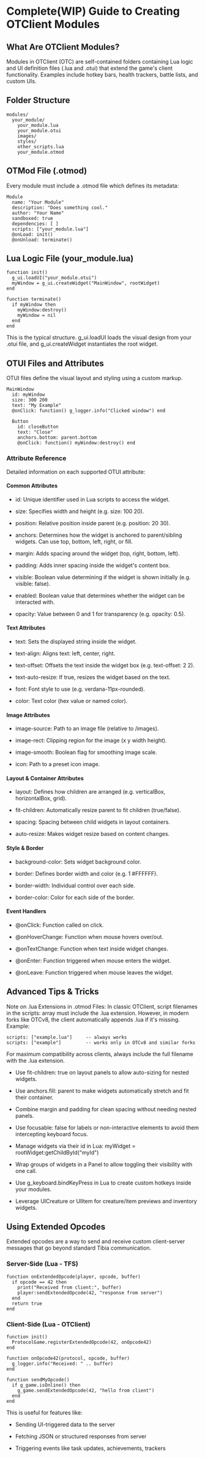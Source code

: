 # Complete(WIP) Guide to Creating OTClient Modules

## What Are OTClient Modules?

Modules in OTClient (OTC) are self-contained folders containing Lua logic and UI definition files (.lua and .otui) that extend the game's client functionality. Examples include hotkey bars, health trackers, battle lists, and custom UIs.

## Folder Structure

```
modules/
  your_module/
    your_module.lua
    your_module.otui
    images/
    styles/
    other_scripts.lua
    your_module.otmod
```

## OTMod File (.otmod)

Every module must include a .otmod file which defines its metadata:

```
Module
  name: "Your Module"
  description: "Does something cool."
  author: "Your Name"
  sandboxed: true
  dependencies: [ ]
  scripts: ["your_module.lua"]
  @onLoad: init()
  @onUnload: terminate()
```

## Lua Logic File (your_module.lua)

```
function init()
  g_ui.loadUI("your_module.otui")
  myWindow = g_ui.createWidget("MainWindow", rootWidget)
end

function terminate()
  if myWindow then
    myWindow:destroy()
    myWindow = nil
  end
end
```

This is the typical structure. g_ui.loadUI loads the visual design from your .otui file, and g_ui.createWidget instantiates the root widget.

## OTUI Files and Attributes

OTUI files define the visual layout and styling using a custom markup.

```
MainWindow
  id: myWindow
  size: 300 200
  text: "My Example"
  @onClick: function() g_logger.info("Clicked window") end

  Button
    id: closeButton
    text: "Close"
    anchors.bottom: parent.bottom
    @onClick: function() myWindow:destroy() end
```

### Attribute Reference

Detailed information on each supported OTUI attribute:

#### Common Attributes

- id: Unique identifier used in Lua scripts to access the widget.

- size: Specifies width and height (e.g. size: 100 20).

- position: Relative position inside parent (e.g. position: 20 30).

- anchors: Determines how the widget is anchored to parent/sibling widgets. Can use top, bottom, left, right, or fill.

- margin: Adds spacing around the widget (top, right, bottom, left).

- padding: Adds inner spacing inside the widget's content box.

- visible: Boolean value determining if the widget is shown initially (e.g. visible: false).

- enabled: Boolean value that determines whether the widget can be interacted with.

- opacity: Value between 0 and 1 for transparency (e.g. opacity: 0.5).

#### Text Attributes

- text: Sets the displayed string inside the widget.

- text-align: Aligns text: left, center, right.

- text-offset: Offsets the text inside the widget box (e.g. text-offset: 2 2).

- text-auto-resize: If true, resizes the widget based on the text.

- font: Font style to use (e.g. verdana-11px-rounded).

- color: Text color (hex value or named color).

#### Image Attributes

- image-source: Path to an image file (relative to /images).

- image-rect: Clipping region for the image (x y width height).

- image-smooth: Boolean flag for smoothing image scale.

- icon: Path to a preset icon image.

#### Layout & Container Attributes

- layout: Defines how children are arranged (e.g. verticalBox, horizontalBox, grid).

- fit-children: Automatically resize parent to fit children (true/false).

- spacing: Spacing between child widgets in layout containers.

- auto-resize: Makes widget resize based on content changes.

#### Style & Border

- background-color: Sets widget background color.

- border: Defines border width and color (e.g. 1 #FFFFFF).

- border-width: Individual control over each side.

- border-color: Color for each side of the border.

#### Event Handlers

- @onClick: Function called on click.

- @onHoverChange: Function when mouse hovers over/out.

- @onTextChange: Function when text inside widget changes.

- @onEnter: Function triggered when mouse enters the widget.

- @onLeave: Function triggered when mouse leaves the widget.

## Advanced Tips & Tricks

Note on .lua Extensions in .otmod Files: In classic OTClient, script filenames in the scripts: array must include the .lua extension. However, in modern forks like OTCv8, the client automatically appends .lua if it's missing. Example:

```
scripts: ["example.lua"]     -- always works
scripts: ["example"]         -- works only in OTCv8 and similar forks
```

For maximum compatibility across clients, always include the full filename with the .lua extension.

- Use fit-children: true on layout panels to allow auto-sizing for nested widgets.

- Use anchors.fill: parent to make widgets automatically stretch and fit their container.

- Combine margin and padding for clean spacing without needing nested panels.

- Use focusable: false for labels or non-interactive elements to avoid them intercepting keyboard focus.

- Manage widgets via their id in Lua: myWidget = rootWidget:getChildById("myId")

- Wrap groups of widgets in a Panel to allow toggling their visibility with one call.

- Use g_keyboard.bindKeyPress in Lua to create custom hotkeys inside your modules.

- Leverage UICreature or UIItem for creature/item previews and inventory widgets.

## Using Extended Opcodes

Extended opcodes are a way to send and receive custom client-server messages that go beyond standard Tibia communication.

### Server-Side (Lua - TFS)

```
function onExtendedOpcode(player, opcode, buffer)
  if opcode == 42 then
    print("Received from client:", buffer)
    player:sendExtendedOpcode(42, "response from server")
  end
  return true
end
```

### Client-Side (Lua - OTClient)

```
function init()
  ProtocolGame.registerExtendedOpcode(42, onOpcode42)
end

function onOpcode42(protocol, opcode, buffer)
  g_logger.info("Received: " .. buffer)
end

function sendMyOpcode()
  if g_game.isOnline() then
    g_game.sendExtendedOpcode(42, "hello from client")
  end
end
```

This is useful for features like:

- Sending UI-triggered data to the server

- Fetching JSON or structured responses from server

- Triggering events like task updates, achievements, trackers
